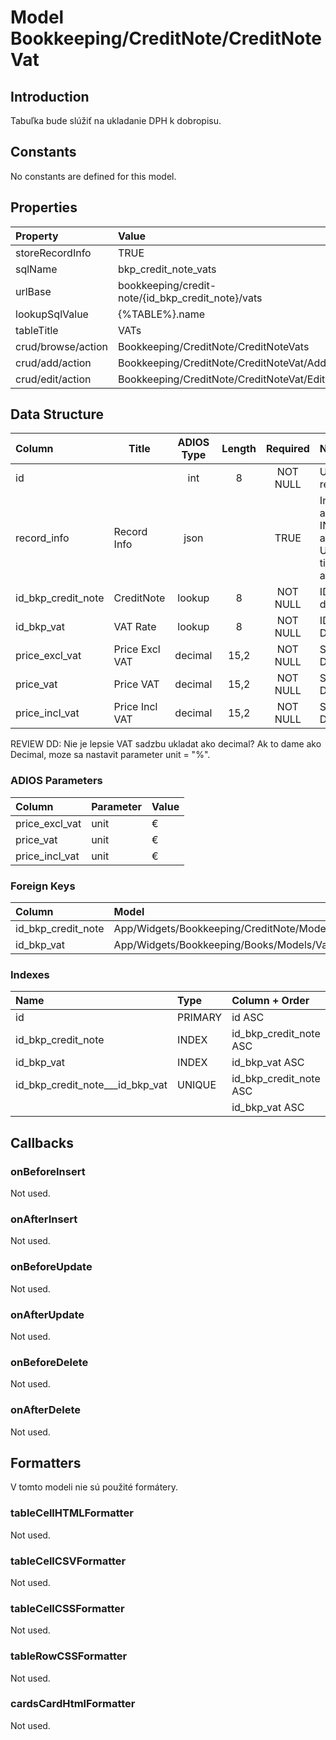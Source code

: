 # Model Bookkeeping/CreditNote/CreditNoteVat

## Introduction

Tabuľka bude slúžiť na ukladanie DPH k dobropisu.

## Constants

No constants are defined for this model.

## Properties

| Property           | Value                                             |
| :----------------- | :------------------------------------------------ |
| storeRecordInfo    | TRUE                                              |
| sqlName            | bkp_credit_note_vats                              |
| urlBase            | bookkeeping/credit-note/{id_bkp_credit_note}/vats |
| lookupSqlValue     | {%TABLE%}.name                                    |
| tableTitle         | VATs                                              |
| crud/browse/action | Bookkeeping/CreditNote/CreditNoteVats             |
| crud/add/action    | Bookkeeping/CreditNote/CreditNoteVat/Add          |
| crud/edit/action   | Bookkeeping/CreditNote/CreditNoteVat/Edit         |

## Data Structure

| Column             | Title          | ADIOS Type | Length | Required | Notes                                      |
| :----------------- | -------------- | :--------: | :----: | :------: | :----------------------------------------- |
| id                 |                |    int     |   8    | NOT NULL | Unique record ID                       |
| record_info        | Record Info    |    json    |        |   TRUE   | Info about INSERT and UPDATE time & author |
| id_bkp_credit_note | CreditNote     |   lookup   |   8    | NOT NULL | ID dobropisu                               |
| id_bkp_vat         | VAT Rate       |   lookup   |   8    | NOT NULL | ID sadzby DPH                              |
| price_excl_vat     | Price Excl VAT |  decimal   |  15,2  | NOT NULL | Suma bez DPH                               |
| price_vat          | Price VAT      |  decimal   |  15,2  | NOT NULL | Suma DPH                                   |
| price_incl_vat     | Price Incl VAT |  decimal   |  15,2  | NOT NULL | Suma s DPH                                 |

REVIEW DD: Nie je lepsie VAT sadzbu ukladat ako decimal? Ak to dame ako Decimal, moze sa nastavit parameter unit = "%".

### ADIOS Parameters

| Column              | Parameter   | Value                                     |
| :------------------ | :---------- | ----------------------------------------- |
| price_excl_vat      | unit        | €                                         |
| price_vat           | unit        | €                                         |
| price_incl_vat      | unit        | €                                         |

### Foreign Keys

| Column             | Model                                                | Relation | OnUpdate | OnDelete |
| :----------------- | :--------------------------------------------------- | :------: | -------- | -------- |
| id_bkp_credit_note | App/Widgets/Bookkeeping/CreditNote/Models/CreditNote |   1:N    | Cascade  | Cascade  |
| id_bkp_vat         | App/Widgets/Bookkeeping/Books/Models/Vat          |   1:N    | Cascade  | Restrict |

### Indexes

| Name                            | Type    | Column + Order         |
| :------------------------------ | :------ | :--------------------- |
| id                              | PRIMARY | id ASC                 |
| id_bkp_credit_note              | INDEX   | id_bkp_credit_note ASC |
| id_bkp_vat                      | INDEX   | id_bkp_vat ASC         |
| id_bkp_credit_note___id_bkp_vat | UNIQUE  | id_bkp_credit_note ASC |
|                                 |         | id_bkp_vat ASC         |

## Callbacks

### onBeforeInsert

Not used.

### onAfterInsert

Not used.

### onBeforeUpdate

Not used.

### onAfterUpdate

Not used.

### onBeforeDelete

Not used.

### onAfterDelete

Not used.

## Formatters

V tomto modeli nie sú použité formátery.

### tableCellHTMLFormatter

Not used.

### tableCellCSVFormatter

Not used.

### tableCellCSSFormatter

Not used.

### tableRowCSSFormatter

Not used.

### cardsCardHtmlFormatter

Not used.
